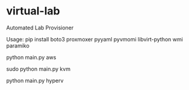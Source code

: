 # virtual-lab
Automated Lab Provisioner

Usage:
pip install boto3 proxmoxer pyyaml pyvmomi libvirt-python wmi paramiko

python main.py aws

sudo python main.py kvm

python main.py hyperv
